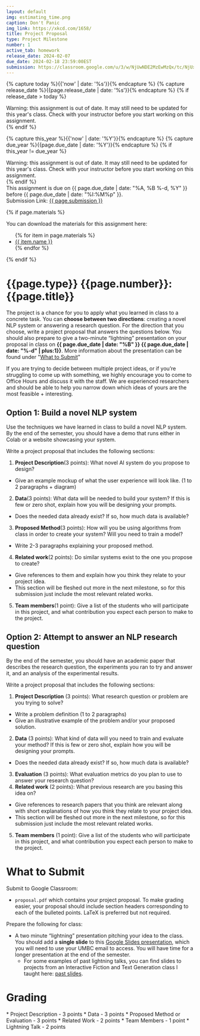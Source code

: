 ```yaml
---
layout: default
img: estimating_time.png
caption: Don't Panic
img_link: https://xkcd.com/1658/   
title: Project Proposal
type: Project Milestone
number: 1
active_tab: homework
release_date: 2024-02-07
due_date: 2024-02-18 23:59:00EST
submission: https://classroom.google.com/u/3/w/NjUwNDE2MzEwMzQx/tc/NjUxMjcyNDAwOTIx
---
```


<!-- Check whether the assignment is ready to release -->
{% capture today %}{{'now' | date: '%s'}}{% endcapture %}
{% capture release_date %}{{page.release_date | date: '%s'}}{% endcapture %}
{% if release_date > today %} 
<div class="alert alert-danger">
Warning: this assignment is out of date.  It may still need to be updated for this year's class.  Check with your instructor before you start working on this assignment.
</div>
{% endif %}
<!-- End of check whether the assignment is up to date -->


<!-- Check whether the assignment is up to date -->
{% capture this_year %}{{'now' | date: '%Y'}}{% endcapture %}
{% capture due_year %}{{page.due_date | date: '%Y'}}{% endcapture %}
{% if this_year != due_year %} 
<div class="alert alert-danger">
Warning: this assignment is out of date.  It may still need to be updated for this year's class.  Check with your instructor before you start working on this assignment.
</div>
{% endif %}
<!-- End of check whether the assignment is up to date -->


<div class="alert alert-info">
This assignment is due on {{ page.due_date | date: "%A, %B %-d, %Y" }} before {{ page.due_date | date: "%I:%M%p" }}.
<br>
Submission Link: <a href="{{page.submission}}">{{ page.submission }}</a>
</div>

{% if page.materials %}
<div class="alert alert-info">
You can download the materials for this assignment here:
<ul>
{% for item in page.materials %}
<li><a href="{{item.url}}">{{ item.name }}</a></li>
{% endfor %}
</ul>
</div>
{% endif %}


{{page.type}} {{page.number}}: {{page.title}}
=============================================================

The project is a chance for you to apply what you learned in class to a concrete task. You can **choose between two directions**: creating a novel NLP system or answering a research question. For the direction that you choose, write a project proposal that answers the questions below.  You should also prepare to give a two-minute “lightning” presentation on your proposal in class on **{{ page.due_date | date: "%B" }} {{ page.due_date | date: "%-d" | plus:1}}**. More information about the presentation can be found under "[What to Submit](#what-to-submit)"

If you are trying to decide between multiple project ideas, or if you’re struggling to come up with something, we highly encourage you to come to Office Hours and discuss it with the staff. We are experienced researchers and should be able to help you narrow down which ideas of yours are the most feasible + interesting.

## Option 1: Build a novel NLP system
Use the techniques we have learned in class to build a novel NLP system. By the end of the semester, you should have a demo that runs either in Colab or a website showcasing your system.

Write a project proposal that includes the following sections:
1. __Project Description__(3 points): What novel AI system do you propose to design?
  - Give an example mockup of what the user experience will look like. (1 to 2 paragraphs + diagram)
2. __Data__(3 points): What data will be needed to build your system? If this is few or zero shot, explain how you will be designing your prompts.
  - Does the needed data already exist?  If so, how much data is available?
3. __Proposed Method__(3 points): How will you be using algorithms from class in order to create your system? Will you need to train a model?
  - Write 2-3 paragraphs explaining your proposed method.
4. __Related work__(2 points): Do similar systems exist to the one you propose to create?
  - Give references to them and explain how you think they relate to your project idea.
  - This section will be fleshed out more in the next milestone, so for this submission just include the most relevant related works.
5. __Team members__(1 point): Give a list of the students who will participate in this project, and what contribution you expect each person to make to the project.


## Option 2: Attempt to answer an NLP research question
By the end of the semester, you should have an academic paper that describes the research question, the experiments you ran to try and answer it, and an analysis of the experimental results.

Write a project proposal that includes the following sections:
1. __Project Description__ (3 points): What research question or problem are you trying to solve?
  - Write a problem definition (1 to 2 paragraphs)
  - Give an illustrative example of the problem and/or your proposed solution.
2. __Data__ (3 points): What kind of data will you need to train and evaluate your method? If this is few or zero shot, explain how you will be designing your prompts.
  - Does the needed data already exist?  If so, how much data is available?
3. __Evaluation__ (3 points): What evaluation metrics do you plan to use to answer your research question?
4. __Related work__ (2 points): What previous research are you basing this idea on?
  - Give references to research papers that you think are relevant along with short explanations of how you think they relate to your project idea.
  - This section will be fleshed out more in the next milestone, so for this submission just include the most relevant related works.
5. __Team members__ (1 point): Give a list of the students who will participate in this project, and what contribution you expect each person to make to the project.

# What to Submit
Submit to Google Classroom:
* `proposal.pdf` which contains your project proposal. To make grading easier, your proposal should include section headers corresponding to each of the bulleted points. LaTeX is preferred but not required.

Prepare the following for class:
* A two minute “lightning” presentation pitching your idea to the class. You should add a __single slide__ to this [Google Slides presentation](https://docs.google.com/presentation/d/1ELEsrtPzomThfCEcvc3xJTN1ox2NogmYHNllQEFbbO0/edit?usp=sharing), which you will need to use your UMBC email to access. You will have time for a longer presentation at the end of the semester.
  * For some examples of past lightning talks, you can find slides to projects from an Interactive Fiction and Text Generation class I taught here: [past slides](https://docs.google.com/presentation/d/14SnEPKNyEtDZuUlJnIRxx57xQInliMvK4pLdnVurh5E/edit?usp=sharing).



# Grading
<div class="alert alert-warning" markdown="1">
* Project Description - 3 points
* Data - 3 points
* Proposed Method or Evaluation - 3 points
* Related Work - 2 points
* Team Members - 1 point
* Lightning Talk - 2 points
</div>
